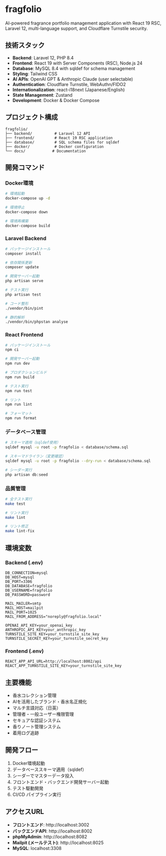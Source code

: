 # fragfolio

AI-powered fragrance portfolio management application with React 19 RSC, Laravel 12, multi-language support, and Cloudflare Turnstile security.

## 技術スタック

- **Backend**: Laravel 12, PHP 8.4
- **Frontend**: React 19 with Server Components (RSC), Node.js 24
- **Database**: MySQL 8.4 with sqldef for schema management
- **Styling**: Tailwind CSS
- **AI APIs**: OpenAI GPT & Anthropic Claude (user selectable)
- **Authentication**: Cloudflare Turnstile, WebAuthn/FIDO2
- **Internationalization**: react-i18next (Japanese/English)
- **State Management**: Zustand
- **Development**: Docker & Docker Compose

## プロジェクト構成

```
fragfolio/
├── backend/          # Laravel 12 API
├── frontend/         # React 19 RSC application
├── database/         # SQL schema files for sqldef
├── docker/           # Docker configuration
└── docs/            # Documentation
```

## 開発コマンド

### Docker環境

```bash
# 環境起動
docker-compose up -d

# 環境停止
docker-compose down

# 環境再構築
docker-compose build
```

### Laravel Backend

```bash
# パッケージインストール
composer install

# 依存関係更新
composer update

# 開発サーバー起動
php artisan serve

# テスト実行
php artisan test

# コード整形
./vendor/bin/pint

# 静的解析
./vendor/bin/phpstan analyse
```

### React Frontend

```bash
# パッケージインストール
npm ci

# 開発サーバー起動
npm run dev

# プロダクションビルド
npm run build

# テスト実行
npm run test

# リント
npm run lint

# フォーマット
npm run format
```

### データベース管理

```bash
# スキーマ適用（sqldef使用）
sqldef mysql -u root -p fragfolio < database/schema.sql

# スキーマドライラン（変更確認）
sqldef mysql -u root -p fragfolio --dry-run < database/schema.sql

# シーダー実行
php artisan db:seed
```

### 品質管理

```bash
# 全テスト実行
make test

# リント実行
make lint

# リント修正
make lint-fix
```

## 環境変数

### Backend (.env)
```
DB_CONNECTION=mysql
DB_HOST=mysql
DB_PORT=3306
DB_DATABASE=fragfolio
DB_USERNAME=fragfolio
DB_PASSWORD=password

MAIL_MAILER=smtp
MAIL_HOST=mailpit
MAIL_PORT=1025
MAIL_FROM_ADDRESS="noreply@fragfolio.local"

OPENAI_API_KEY=your_openai_key
ANTHROPIC_API_KEY=your_anthropic_key
TURNSTILE_SITE_KEY=your_turnstile_site_key
TURNSTILE_SECRET_KEY=your_turnstile_secret_key
```

### Frontend (.env)
```
REACT_APP_API_URL=http://localhost:8002/api
REACT_APP_TURNSTILE_SITE_KEY=your_turnstile_site_key
```

## 主要機能

- 香水コレクション管理
- AIを活用したブランド・香水名正規化
- マルチ言語対応（日英）
- 管理者・一般ユーザー権限管理
- セキュアな認証システム
- 香りノート管理システム
- 着用ログ追跡

## 開発フロー

1. Docker環境起動
2. データベーススキーマ適用（sqldef）
3. シーダーでマスターデータ投入
4. フロントエンド・バックエンド開発サーバー起動
5. テスト駆動開発
6. CI/CD パイプライン実行

## アクセスURL

- **フロントエンド**: http://localhost:3002
- **バックエンドAPI**: http://localhost:8002
- **phpMyAdmin**: http://localhost:8082
- **Mailpit (メールテスト)**: http://localhost:8025
- **MySQL**: localhost:3308